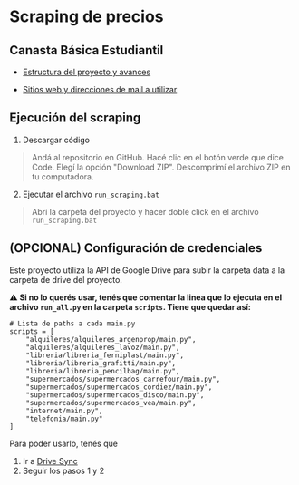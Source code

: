 # Scraping de precios
## Canasta Básica Estudiantil

- [Estructura del proyecto y avances](https://gitmind.com/app/docs/mss9thvm)

- [Sitios web y direcciones de mail a utilizar](https://docs.google.com/document/d/13MpGGDrN_KKaTUKt0wFvzooiDy8hsn8pJkmCBJO5_9s/edit?usp=sharing)

## Ejecución del scraping

1. Descargar código
   
> Andá al repositorio en GitHub. 
>Hacé clic en el botón verde que dice Code.
>Elegí la opción "Download ZIP".
>Descomprimí el archivo ZIP en tu computadora.

2. Ejecutar el archivo `run_scraping.bat`
> Abrí la carpeta del proyecto y hacer doble click en el archivo `run_scraping.bat`

## (OPCIONAL) Configuración de credenciales

Este proyecto utiliza la API de Google Drive para subir la carpeta data a la carpeta de drive del proyecto. 

**⚠️ Si no lo querés usar, tenés que comentar la linea que lo ejecuta en el archivo `run_all.py` en la carpeta `scripts`. Tiene que quedar así:**

```
# Lista de paths a cada main.py
scripts = [
    "alquileres/alquileres_argenprop/main.py",
    "alquileres/alquileres_lavoz/main.py",
    "libreria/libreria_ferniplast/main.py",
    "libreria/libreria_grafitti/main.py",
    "libreria/libreria_pencilbag/main.py",
    "supermercados/supermercados_carrefour/main.py",
    "supermercados/supermercados_cordiez/main.py",  
    "supermercados/supermercados_disco/main.py",
    "supermercados/supermercados_vea/main.py",
    "internet/main.py",
    "telefonia/main.py"
]
```

Para poder usarlo, tenés que

1. Ir a [Drive Sync](https://expertbeacon.com/how-to-upload-files-to-google-drive-with-python-in-2023/#google_vignette)
2. Seguir los pasos 1 y 2

